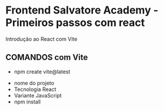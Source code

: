 # Frontend Salvatore Academy - Primeiros passos com react
Introdução ao React com Vite

## COMANDOS com Vite
* npm create vite@latest
- nome do projeto
- Tecnologia React
- Variante JavaScript
- npm install


